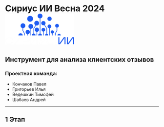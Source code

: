 # Сириус ИИ Весна 2024 ![Alt text](https://github.com/z1nex-1/Sirius_AI/blob/main/img/logo1.png)
## Инструмент для анализа клиентских отзывов
### Проектная команда: 
 + Кончаков Павел
 + Григорьев Илья
 + Ведешкин Тимофей
 + Шабаев Андрей
 _____
## 1 Этап
